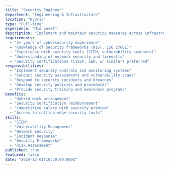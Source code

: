 ```yaml
---
title: "Security Engineer"
department: "Engineering & Infrastructure"
location: "Hybrid"
type: "Full-time"
experience: "Mid Level"
description: "Implement and maintain security measures across infrastructure and applications. Conduct security assessments, vulnerability management, and incident response."
requirements:
  - "3+ years of cybersecurity experience"
  - "Knowledge of security frameworks (NIST, ISO 27001)"
  - "Experience with security tools (SIEM, vulnerability scanners)"
  - "Understanding of network security and firewalls"
  - "Security certifications (CISSP, CEH, or similar) preferred"
responsibilities:
  - "Implement security controls and monitoring systems"
  - "Conduct security assessments and vulnerability scans"
  - "Respond to security incidents and breaches"
  - "Develop security policies and procedures"
  - "Provide security training and awareness programs"
benefits:
  - "Hybrid work arrangement"
  - "Security certification reimbursement"
  - "Competitive salary with security premium"
  - "Access to cutting-edge security tools"
skills:
  - "SIEM"
  - "Vulnerability Management"
  - "Network Security"
  - "Incident Response"
  - "Security Frameworks"
  - "Risk Assessment"
published: true
featured: false
date: "2024-12-01T10:30:00.000Z"
---
```

